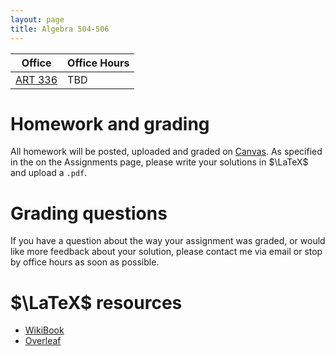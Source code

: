```yaml
---
layout: page
title: Algebra 504-506
---
```


|Office|Office Hours|
|-|-|
| [ART 336](https://www.washington.edu/maps/#!/ART)| TBD  | 

# Homework and grading

All homework will be posted, uploaded and graded on
[Canvas](https://canvas.uw.edu/courses/1322637). As specified in the on the
Assignments page, please write your solutions in  $\LaTeX$ and upload a `.pdf`. 

# Grading questions

If you have a question about the way your assignment was graded, or
would like more feedback about your solution, please contact me via
email or stop by office hours as soon as possible.

# $\LaTeX$ resources 

- [WikiBook](https://en.wikibooks.org/wiki/LaTeX)
- [Overleaf](https://www.overleaf.com/learn) 
